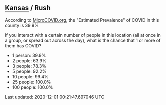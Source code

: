 
## [Kansas](/united-states/kansas) / Rush

According to [MicroCOVID.org](http://microcovid.org),
the "Estimated Prevalence" of COVID in this county is 39.9%

If you interact with a certain number of people in this location
(all at once in a group, or spread out across the day), what is the chance that
1 or more of them has COVID?

- 1 person: 39.9%
- 2 people: 63.9%
- 3 people: 78.3%
- 5 people: 92.2%
- 10 people: 99.4%
- 25 people: 100.0%
- 100 people: 100.0%

Last updated: 2020-12-01 00:21:47.697046 UTC
